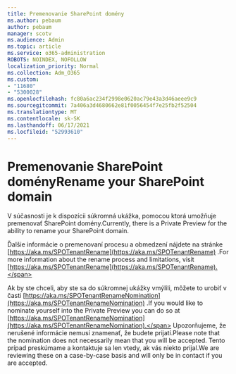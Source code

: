 ```yaml
---
title: Premenovanie SharePoint domény
ms.author: pebaum
author: pebaum
manager: scotv
ms.audience: Admin
ms.topic: article
ms.service: o365-administration
ROBOTS: NOINDEX, NOFOLLOW
localization_priority: Normal
ms.collection: Adm_O365
ms.custom:
- "11680"
- "5300028"
ms.openlocfilehash: fc80a6ac234f2998e0620ac79e43a3d46aeee9c9
ms.sourcegitcommit: 7a406a3d4680662e81f0056454f7e25fb2f52504
ms.translationtype: MT
ms.contentlocale: sk-SK
ms.lasthandoff: 06/17/2021
ms.locfileid: "52993610"
---
```

# <a name="rename-your-sharepoint-domain"></a><span data-ttu-id="045eb-102">Premenovanie SharePoint domény</span><span class="sxs-lookup"><span data-stu-id="045eb-102">Rename your SharePoint domain</span></span>

<span data-ttu-id="045eb-103">V súčasnosti je k dispozícii súkromná ukážka, pomocou ktorá umožňuje premenovať SharePoint domény.</span><span class="sxs-lookup"><span data-stu-id="045eb-103">Currently, there is a Private Preview for the ability to rename your SharePoint domain.</span></span>

<span data-ttu-id="045eb-104">Ďalšie informácie o premenovaní procesu a obmedzení nájdete na stránke [https://aka.ms/SPOTenantRename](https://aka.ms/SPOTenantRename) .</span><span class="sxs-lookup"><span data-stu-id="045eb-104">For more information about the rename process and limitations, visit [https://aka.ms/SPOTenantRename](https://aka.ms/SPOTenantRename).</span></span>

<span data-ttu-id="045eb-105">Ak by ste chceli, aby ste sa do súkromnej ukážky vmýlili, môžete to urobiť v časti [https://aka.ms/SPOTenantRenameNomination](https://aka.ms/SPOTenantRenameNomination) .</span><span class="sxs-lookup"><span data-stu-id="045eb-105">If you would like to nominate yourself into the Private Preview you can do so at [https://aka.ms/SPOTenantRenameNomination](https://aka.ms/SPOTenantRenameNomination).</span></span> <span data-ttu-id="045eb-106">Upozorňujeme, že nerušené informácie nemusí znamenať, že budete prijatí.</span><span class="sxs-lookup"><span data-stu-id="045eb-106">Please note that the nomination does not necessarily mean that you will be accepted.</span></span> <span data-ttu-id="045eb-107">Tento prípad preskúmame a kontaktuje sa len vtedy, ak vás niekto prijal.</span><span class="sxs-lookup"><span data-stu-id="045eb-107">We are reviewing these on a case-by-case basis and will only be in contact if you are accepted.</span></span>

